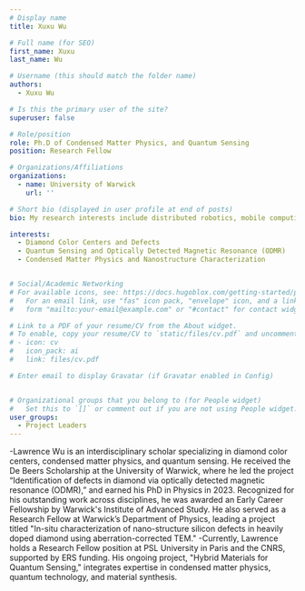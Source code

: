```yaml
---
# Display name
title: Xuxu Wu

# Full name (for SEO)
first_name: Xuxu
last_name: Wu

# Username (this should match the folder name)
authors:
  - Xuxu Wu

# Is this the primary user of the site?
superuser: false

# Role/position
role: Ph.D of Condensed Matter Physics, and Quantum Sensing
position: Research Fellow

# Organizations/Affiliations
organizations:
  - name: University of Warwick
    url: ''

# Short bio (displayed in user profile at end of posts)
bio: My research interests include distributed robotics, mobile computing and programmable matter.

interests:
  - Diamond Color Centers and Defects
  - Quantum Sensing and Optically Detected Magnetic Resonance (ODMR)
  - Condensed Matter Physics and Nanostructure Characterization


# Social/Academic Networking
# For available icons, see: https://docs.hugoblox.com/getting-started/page-builder/#icons
#   For an email link, use "fas" icon pack, "envelope" icon, and a link in the
#   form "mailto:your-email@example.com" or "#contact" for contact widget.

# Link to a PDF of your resume/CV from the About widget.
# To enable, copy your resume/CV to `static/files/cv.pdf` and uncomment the lines below.
# - icon: cv
#   icon_pack: ai
#   link: files/cv.pdf

# Enter email to display Gravatar (if Gravatar enabled in Config)


# Organizational groups that you belong to (for People widget)
#   Set this to `[]` or comment out if you are not using People widget.
user_groups:
  - Project Leaders
---
```


-Lawrence Wu is an interdisciplinary scholar specializing in diamond color centers, condensed matter physics, and quantum sensing. He received the De Beers Scholarship at the University of Warwick, where he led the project “Identification of defects in diamond via optically detected magnetic resonance (ODMR),” and earned his PhD in Physics in 2023. Recognized for his outstanding work across disciplines, he was awarded an Early Career Fellowship by Warwick's Institute of Advanced Study. He also served as a Research Fellow at Warwick’s Department of Physics, leading a project titled "In-situ characterization of nano-structure silicon defects in heavily doped diamond using aberration-corrected TEM."
-Currently, Lawrence holds a Research Fellow position at PSL University in Paris and the CNRS, supported by ERS funding. His ongoing project, "Hybrid Materials for Quantum Sensing," integrates expertise in condensed matter physics, quantum technology, and material synthesis.



